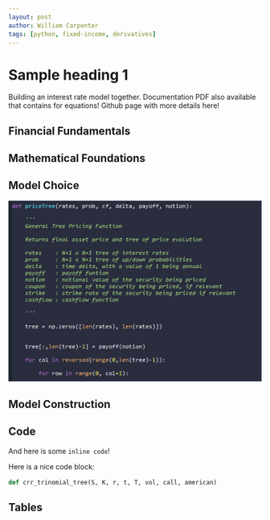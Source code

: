 ```yaml
---
layout: post
author: William Carpenter
tags: [python, fixed-income, derivatives]
---
```

# Sample heading 1
Building an interest rate model together.
Documentation PDF also available that contains for equations!
Github page with more details here!

## Financial Fundamentals 

## Mathematical Foundations

## Model Choice
![theme logo](https://raw.githubusercontent.com/wrcarpenter/wcarpenter.github.io/master/images/code.png)

## Model Construction

## Code

And here is some `inline code`!

Here is a nice code block:
```python
def crr_trinomial_tree(S, K, r, t, T, vol, call, american)
```

## Tables

